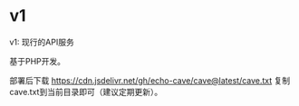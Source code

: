 # v1
v1: 现行的API服务

基于PHP开发。

部署后下载 https://cdn.jsdelivr.net/gh/echo-cave/cave@latest/cave.txt 复制cave.txt到当前目录即可（建议定期更新）。
